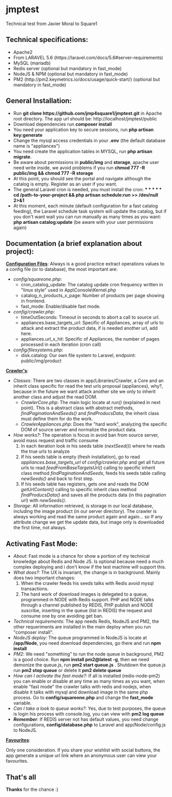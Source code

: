 # jmptest
Technical test from Javier Moral to Square1

<h2>Technical specifications:</h2>

<ul>
    <li>Apache2</li>
    <li>From LARAVEL 5.6 (https://laravel.com/docs/5.6#server-requirements)</li>
    <li>MySQL (mariadb)</li>
    <li>Redis server (optional but mandatory in fast_mode)</li>
    <li>NodeJS & NPM (optional but mandatory in fast_mode)</li>
    <li>PM2 (http://pm2.keymetrics.io/docs/usage/quick-start/) (optional but mandatory in fast_mode)</li>
</ul>

<h2>General Installation:</h2>

<ul>
    <li>Run <b>git clone https://github.com/jmp4square1/jmptest.git</b> in Apache root directory. The app url should be: http://localhost/jmptest/public</li>
    <li>Download dependencies run <b>composer install</b></li>
    <li>You need your application key to secure sessions, run <b>php artisan key:generate</b></li>
    <li>Change the mysql access credentials in your <b>.env</b> (the default database name is "appliances")</li>
    <li>You need create the application tables in MYSQL, run <b>php artisan migrate</b>.</li>
    <li>Be aware about permissions in <b>public/img</b> and <b>storage</b>, apache user need write inside, we avoid problems if you run <b>chmod 777 -R public/img && chmod 777 -R storage</b></li>
    <li>At this point, you should see the portal and navigate although the catalog is empty. Register as an user if you want.</li>
    <li>The general Laravel cron is needed, you must install the cron: <b>* * * * * cd /path-to-your-project && php artisan schedule:run >> /dev/null 2>&1</b></li>
    <li>At this moment, each minute (default configuration for a fast catalog feeding), the Laravel schedule task system will update the catalog, but if you don't want wait you can run manually as many times as you want: <b>php artisan catalog:update</b> (be aware with your user permissions again)</li>
</ul>

<h2>Documentation (a brief explanation about project):</h2>

<u><b>Configuration Files</b></u>: Always is a good practice extract operations values to a config file (or to database), the most important are: 
<ul>
<li><i>config/squareone.php</i>:
    <ul>
        <li>
            cron_catalog_update: The catalog update cron frequency written in "linux style" used in App\Console\Kernel.php
        </li>
        <li>
            catalog_n_products_x_page: Number of products per page showing in frontend.
        </li>
        <li>
            fast_mode: Enable/disable fast mode.
        </li>
    </ul>    
</li>
<li><i>config/crawler.php</i>:
    <ul>
        <li>
            timeOutSeconds: Timeout in seconds to abort a call to source url.
        </li>
        <li>
            appliances.base_targets_url: Specific of Appliances, array of urls to attack and extract the product data, if is needed another url, add here.
        </li>
        <li>
            appliances.url_x_hit: Specific of Appliances, the number of pages processed in each iteration (cron call)
        </li>
    </ul>    
</li>
<li><i>config/filesystems.php</i>:
    <ul>
        <li>
            disk.catalog: Our own file system to Laravel, endpoint: public/img/product
        </li>
    </ul>
</li>
</ul>

<u><b>Crawler's</b></u>: 
<ul>
    <li><i>Classes</i>: There are two classes in app/Libraries/Crawler, a Core and an inherit class specific for read the test urls proposal (appliances), why?, because in the future we want attack another site we only to inherit another class and adjust the read DOM.
        <ul>
            <li><i>CrawlerCore.php</i>: The main logic locate at <i>run()</i> (explained in next point). This is a abstract class with abstract methods, <i>findPaginationAndSeeds()</i> and <i>findProducsData</i>, the inherit class must define them for do the work.</li>
            <li><i>CrawlerAppliances.php</i>: Does the "hard work", analyzing the specific DOM of source server and normalize the product data.</li>        
        </ul>
    </li>    
    <li><i>How works?</i>: The operation is focus in avoid ban from source server, avoid mass request and traffic consume
    <ol>
        <li>In each iteration look in his seeds table (<i>nextSeed()</i>) where he reads the true urls to analyze</li>
        <li>If his seeds table is empty (fresh installation), go to read <i>appliances.base_targets_url</i> of <i>config/crawler.php</i> and get all future urls to read <i>feedFromBaseTargetsUrl()</i> calling to specific inherit class method <i>findPaginationAndSeeds</i>, feeds his seeds table calling <i>newSeeds()</i> and back to first step.</li>
        <li>If his seeds table has registers, gets one and reads the DOM <i>getUrlContent()</i> calling to specific inherit class method <i>findProducsData()</i> and saves all the products data (in this pagination url) with <i>newSeeds()</i>.
        </li>
    </ol>
    </li>
    <li><i>Storage</i>: All information retrieved, is storage in our local database, including the image product (in our server directory). The crawler is always working and read the same product again and again... so If any attribute change we get the update data, but image only is downloaded the first time, not always.
    </li>
</ul>

<h2>Activating Fast Mode:</h2>

<ul>
    <li><i>About:</i> Fast mode is a chance for show a portion of my technical knowledge about Redis and Node JS. Is optional because need a much complex deploying and i don't know if the test machine will support this.</li>
    <li><i>What does?:</i> The UX is invariant, the change is in background. Mainly does two important changes:
    <ol>
        <li>When the crawler feeds his seeds talks with Redis avoid mysql transactions.</li>
        <li>The hard work of download images is delegated to a queue, programmed in NODE with Redis support. PHP and NODE talks through a channel published by REDIS, PHP publish and NODE suscribe, inserting in the queue (list in REDIS) the request and consume one by one avoiding get ban.</li>
    </ol>        
    </li>
    <li><i>Technical requirements:</i> The app needs Redis, NodeJS and PM2, the other requeriments are installed in the main deploy when you run "composer install".</li>
    <li><i>NodeJS deploy:</i> The queue programmed in NodeJS is locate at <b>/app/Node</b>, you need download dependencies, go there and run <b>npm install</b></li>
    <li><i>PM2</i>: We need "something" to run the node queue in background, PM2 is a good choice. Run <b>npm install pm2@latest -g</b>, then we need demonize the queue.js, run <b>pm2 start queue.js</b> . Shutdown the queue.js run <b>pm2 stop queue</b> or delete it <b>pm2 delete queue</b></li>
    <li><i>How can I activate the fast mode?:</i> If all is installed (redis-node-pm2) you can enable or disable at any time as many times as you want, when enable "fast mode" the crawler talks with redis and nodejs, when disable it talks with mysql and download image in the same php process. Go to <b>config/squareone.php</b> and change the <b>fast_mode</b> variable.</li>
    <li><i>Can I take a look to queue works?:</i> Yes, due to test purposes, the queue is login his process with console.log, you can view with <b>pm2 log queue</b></li>
    <li><i><b>Remember</b>:</i> If REDIS server not has default values, you need change configurations, <b>config/database.php</b> to Laravel and </b>app/Node/config.js</b> to NodeJS.</li>
</ul>

<u><b>Favourites</b></u>: 

Only one consideration. If you share your wishlist with social buttons, the app generate a unique url link where an anonymous user can view your favourites.

<h2>That's all</h2>

<b>Thanks</b> for the chance :)
